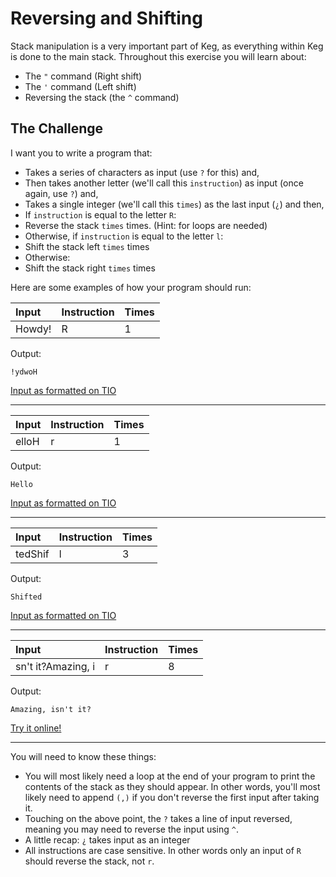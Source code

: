 # Reversing and Shifting

Stack manipulation is a very important part of Keg, as everything within Keg is done to the main stack. Throughout this exercise you will learn about:

- The `"` command (Right shift)
- The `'` command (Left shift)
- Reversing the stack (the `^` command)

## The Challenge

I want you to write a program that:

- Takes a series of characters as input (use `?` for this) and,
- Then takes another letter (we'll call this `instruction`) as input (once again, use `?`) and,
- Takes a single integer (we'll call this `times`) as the last input (`¿`) and then,
- If `instruction` is equal to the letter `R`:
-	Reverse the stack `times` times. (Hint: for loops are needed)
- Otherwise, if `instruction` is equal to the letter `l`:
-	Shift the stack left `times` times
- Otherwise:
-	Shift the stack right `times` times

Here are some examples of how your program should run:

| Input | Instruction | Times |
|:----------|:----------|:----------|
|Howdy!   | R    | 1    |

Output:

	!ydwoH

[Input as formatted on TIO](https://tio.run/##y05N/w8EHvnlKZWKXEFchgA "Keg – Try It Online")

---

| Input | Instruction | Times |
|:----------|:----------|:----------|
|elloH | r    | 1    |

Output:

	Hello

[Input as formatted on TIO](https://tio.run/##y05N/w8EqTk5@R5cOVyGAA "Keg – Try It Online")

---

| Input | Instruction | Times |
|:----------|:----------|:----------|
|tedShif | l    | 3    |


Output:

	Shifted

[Input as formatted on TIO](https://tio.run/##y05N/w8EJakpwRmZaVw5XCYA "Keg – Try It Online")

---

| Input | Instruction | Times |
|:----------|:----------|:----------|
|sn't it?Amazing, i | r    | 8    |

Output:

	Amazing, isn't it?

[Try it online!](https://tio.run/##y05N/w8ExXnqJQqZJfaOuYlVmXnpOgqZXEVcFgA "Keg – Try It Online")

---

You will need to know these things:

- You will most likely need a loop at the end of your program to print the contents of the stack as they should appear. In other words, you'll most likely need to append `(,)` if you don't reverse the first input after taking it.
- Touching on the above point, the `?` takes a line of input reversed, meaning you may need to reverse the input using `^`.
- A little recap: `¿` takes input as an integer
- All instructions are case sensitive. In other words only an input of `R` should reverse the stack, not `r`.


